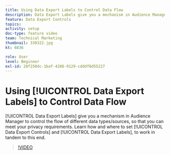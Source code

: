 ```yaml
---
title: Using Data Export Labels to Control Data Flow
description: Data Export Labels give you a mechanism in Audience Manager to control the flow of different data types/sources, so that you can meet your privacy requirements. Learn how and where to set Data Export Controls and Data Export Labels, to work in tandem to this end.
feature: Data Export Controls
topics: 
activity: setup
doc-type: feature video
team: Technical Marketing
thumbnail: 330322.jpg
kt: 6836

role: User
level: Beginner
exl-id: 28f250dc-1baf-4286-9129-cdddf6d55227
---
```

# Using [!UICONTROL Data Export Labels] to Control Data Flow

[!UICONTROL Data Export Labels] give you a mechanism in Audience Manager to control the flow of different data types/sources, so that you can meet your privacy requirements. Learn how and where to set [!UICONTROL Data Export Controls] and [!UICONTROL Data Export Labels], to work in tandem to this end.

>[!VIDEO](https://video.tv.adobe.com/v/330322/?quality=12&learn=on)
